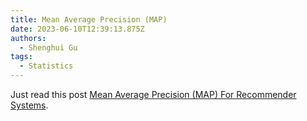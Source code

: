 ```yaml
---
title: Mean Average Precision (MAP)
date: 2023-06-10T12:39:13.875Z
authors:
  - Shenghui Gu
tags:
  - Statistics
---
```


Just read this post [Mean Average Precision (MAP) For Recommender Systems](http://sdsawtelle.github.io/blog/output/mean-average-precision-MAP-for-recommender-systems.html#MAP-for-Recommender-Algorithms).

